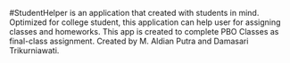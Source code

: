 #StudentHelper is an application that created with students in mind. 
Optimized for college student, this application can help user for assigning classes and homeworks. This app is created to complete PBO Classes as final-class assignment. 
Created by M. Aldian Putra and Damasari Trikurniawati.
